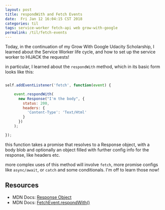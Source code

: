 ```yaml
---
layout: post
title: respondWith and Fetch Events
date:  Fri Jan 12 16:04:15 CST 2018
categories: til
tags: service-worker fetch-api web grow-with-google
permalink: /til/fetch-events
---
```


Today, in the continuation of my Grow With Google Udacity Scholarship, I learned about the Service Worker life cycle, and how to set up the service worker to HIJACK the requests!

in particular, I learned about the `respondWith` method, which in its basic form looks like this:

```js

self.addEventListener('fetch', function(event) {

    event.respondWith(
      new Response("I'm the body", {
        status: 200,
        headers: {
          'Content-Type': 'Text/Html'
        }
      })
    );

});
```

this function takes a promise that resolves to a Response object, with a body blob and optionally an object filled with further config info for the response, like headers etc.

more complex uses of this method will involve `fetch`, more promise configs like `async/await`, or `catch` and some conditionals. I'm off to learn those now!

## Resources

- MDN Docs: [Response Object](https://developer.mozilla.org/en-US/docs/Web/API/Response/Response)
- MDN Docs: [FetchEvent.respondWith()](https://developer.mozilla.org/en-US/docs/Web/API/Fetchevent/respondWith)
